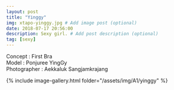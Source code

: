```yaml
---
layout: post
title: "Yinggy"
img: xtapo-yinggy.jpg # Add image post (optional)
date: 2018-07-17 20:56:00
description: Sexy girl. # Add post description (optional)
tag: [sexy]
---
```

Concept : First Bra  
Model : Ponjuree YingGy  
Photographer : Aekkaluk Sangjamkrajang    

{% include image-gallery.html folder="/assets/img/A1/yinggy" %}
